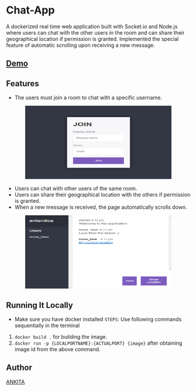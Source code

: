 # Chat-App
A dockerized real time web application built with Socket.io and Node.js where users can chat with the other users in the room and can share their geographical location if permission is granted. Implemented  the special feature of automatic scrolling upon receiving a new message.

## [Demo](https://ankita-chatapp.herokuapp.com/)

## Features
- The users must join a room to chat with a specific username.

 <p align="center">
 <img src="https://github.com/Ankitabit3496/Chat-App/blob/main/Images/Image_1.png" width="400" height="200" style="float:center">
 </p>
 
- Users can chat with other users of the same room.
- Users can share their geographical location with the others if permission is granted.
- When a new message is received, the page automatically scrolls down.

 <p align="center">
 <img src="https://github.com/Ankitabit3496/Chat-App/blob/main/Images/Image_2.png" width="400" height="200" style="float:center">
 </p>
 
 ## Running It Locally
 - Make sure you have docker installed
  `STEPS`: Use following commands sequentially in the terminal
  1. `docker build .` for building the image.
  2. `docker run -p {LOCALPORTNAME}:{ACTUALPORT} {image}` after obtaining image id from the above command.
  
 ## Author
   [ANKITA](https://github.com/Ankitabit3496)
